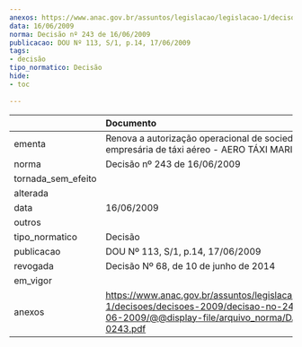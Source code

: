 ```yaml
---
anexos: https://www.anac.gov.br/assuntos/legislacao/legislacao-1/decisoes/decisoes-2009/decisao-no-243-de-16-06-2009/@@display-file/arquivo_norma/DA2009-0243.pdf
data: 16/06/2009
norma: Decisão nº 243 de 16/06/2009
publicacao: DOU Nº 113, S/1, p.14, 17/06/2009
tags:
- decisão
tipo_normatico: Decisão
hide: 
- toc 
 
---
```


|                    | Documento                                                                                                                                                 |
|:-------------------|:----------------------------------------------------------------------------------------------------------------------------------------------------------|
| ementa             | Renova a autorização operacional de sociedade empresária de táxi aéreo - AERO TÁXI MARINETE LTDA.                                                         |
| norma              | Decisão nº 243 de 16/06/2009                                                                                                                              |
| tornada_sem_efeito |                                                                                                                                                           |
| alterada           |                                                                                                                                                           |
| data               | 16/06/2009                                                                                                                                                |
| outros             |                                                                                                                                                           |
| tipo_normatico     | Decisão                                                                                                                                                   |
| publicacao         | DOU Nº 113, S/1, p.14, 17/06/2009                                                                                                                         |
| revogada           | Decisão Nº 68, de 10 de junho de 2014                                                                                                                     |
| em_vigor           |                                                                                                                                                           |
| anexos             | https://www.anac.gov.br/assuntos/legislacao/legislacao-1/decisoes/decisoes-2009/decisao-no-243-de-16-06-2009/@@display-file/arquivo_norma/DA2009-0243.pdf |